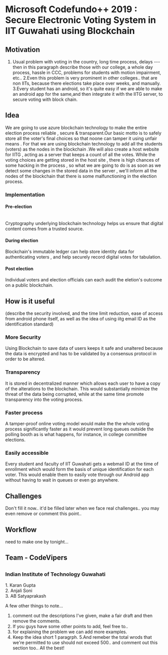 <h1> Microsoft Codefundo++ 2019 : Secure Electronic Voting System in IIT Guwahati using Blockchain </h1>

<h2>Motivation</h2>
  
  1. Usual problem with voting in the country, long time process, delays --- then in this paragraph describe those with our college, a whole day process, hassle in CCC, problems for students with motion impairment, etc.. 
  2.Even this problem is very prominent in other colleges.. that are non IITs, because there elections take place over weeks, and manually.
  3.Every student has an android, so it's quite easy if we are able to make an android app for the same,and then integrate it with the IITG server, to secure voting with block chain.
  
<h2>Idea</h2>
 
We are going to use azure blockchain technology to make the entire election process reliable , secure & transparent.Our basic motto is to safely store all the voter's final choices so that noone can tamper it using unfair means . For that we are using blockchain technology to add all the students (voters) as the nodes in the blockchain .We will also create a host website for IITG , acting as a server that keeps a count of all the votes. While the voting choices are getting stored in the host site , there is high chances of some hacking in the process , so what we are going to do is as soon as we detect some changes in the stored data in the server , we'll inform all the nodes of the blockchain that there is some malfunctioning in the election process.
<h3>Implementation</h3>
<h4>Pre-election</h4></br>
Cryptography underlying blockchain technology helps us ensure that digital content comes from a trusted source.
<h4>During election</h4>
Blockchain's immutable ledger can help store identity data for authenticating voters , and help securely record digital votes for tabulation.
<h4>Post election</h4>
Individual voters and election officials can each audit the eletion's outcome on a public blockchain.

<h2>How is it useful</h2>
(describe the security involved, and the time limit reduction, ease of access from android phone itself, as well as the idea of using iitg email ID as the identification standard)
<h3>More Security</h3>
Using Blockchain to save data of users keeps it safe and unaltered because the data is encrypted and has to be validated by a consensus protocol in order to be altered.

<h3>Transparency</h3>
It is stored in decentralized manner which allows each user to have a copy of the alterations to the blockchain. This would substantially minimize the threat of the data being corrupted, while at the same time promote transparency into the voting process.

<h3>Faster process</h3>
A tamper-proof online voting model would make the the whole voting process significantly faster as it would prevent long queues outside the polling booth as is what happens, for instance, in college committee elections.

<h3>Easily accessible</h3>
Every student and faculty of IIT Guwahati gets a webmail ID at the time of enrollment which would form the basis of unique identification for each voter. This would enable them to easily vote through our Android app without having to wait in queues or even go anywhere.

<h2>Challenges</h2>
  Don't fill it now.. it'd be filled later when we face real challenges.. you may even remove or comment this point..
  
<h2>Workflow</h2>
need to make one by tonight... 

<h2>Team - CodeVipers<h2>
  <h3>Indian Institute of Technology Guwahati</h3>
  1. Karan Gupta</br>
  2. Anjali Soni</br>
  3. AB Satyaprakash</br>
  
  
  
  A few other things to note...
  1. comment out the descriptions I've given, make a fair draft and then remove the comments. 
  2. If you guys have some other points to add, feel free to..
  3. for explaining the problem we can add more examples.
  4. Keep the idea short 1 paragrph.
  5.And remeber the total wrods that we're permitted to use should not exceed 500.. and comment out this section too.. All the best!
  
  
  
  





